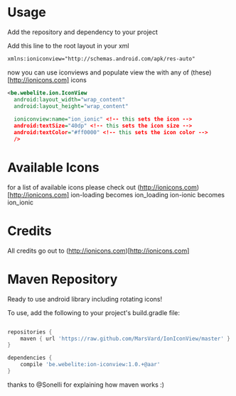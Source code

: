 
Usage
=====

Add the repository and dependency to your project

Add this line to the root layout in your xml
```xml
xmlns:ioniconview="http://schemas.android.com/apk/res-auto"
```

now you can use iconviews and populate view the with any of (these)[http://ionicons.com] icons

```xml
<be.webelite.ion.IconView
  android:layout_width="wrap_content"
  android:layout_height="wrap_content"
  
  ioniconview:name="ion_ionic" <!-- this sets the icon -->
  android:textSize="40dp" <!-- this sets the icon size -->
  android:textColor="#ff0000" <!-- this sets the icon color -->
  />
```

Available Icons
=====
for a list of available icons please check out (http://ionicons.com)[http://ionicons.com]
ion-loading becomes ion_loading
ion-ionic becomes ion_ionic

Credits
=====
All credits go out to (http://ionicons.com)[http://ionicons.com]


Maven Repository
=====

Ready to use android library including rotating icons!

To use, add the following to your project's build.gradle file:

```gradle

repositories {
    maven { url 'https://raw.github.com/MarsVard/IonIconView/master' }
}

dependencies {
    compile 'be.webelite:ion-iconview:1.0.+@aar'
}

```

thanks to @Sonelli for explaining how maven works :)
